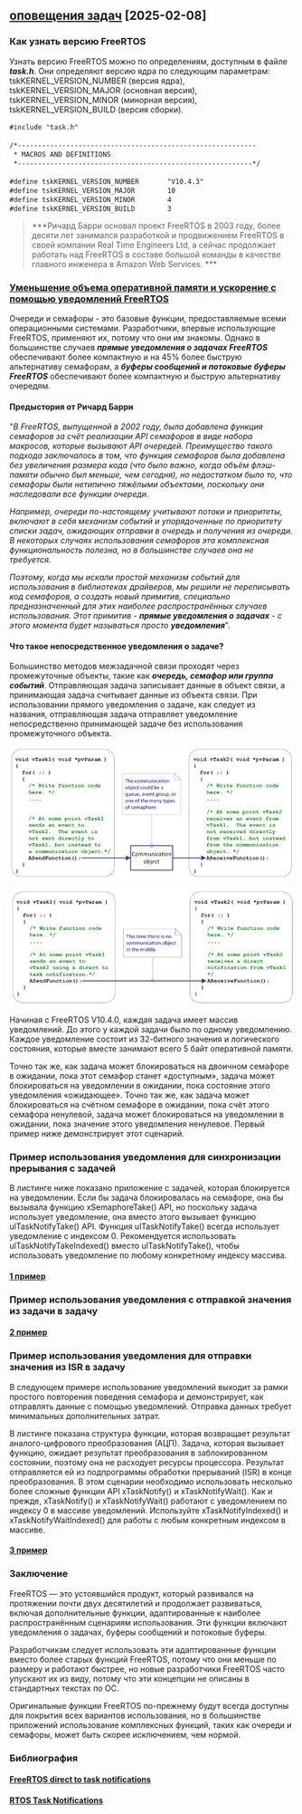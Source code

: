 ## [оповещения задач](https://github.com/Vladimir-Trufanov/BitofExpert/blob/main/bifeEsp32/vse-pro-sram-pamyat/vse-pro-sram-pamyat.md) [2025-02-08]

### Как узнать версию FreeRTOS

Узнать версию FreeRTOS можно по определениям, доступным в файле ***task.h***. Они определяют версию ядра по следующим параметрам: tskKERNEL_VERSION_NUMBER (версия ядра), tskKERNEL_VERSION_MAJOR (основная версия), tskKERNEL_VERSION_MINOR (минорная версия), tskKERNEL_VERSION_BUILD (версия сборки).

```
#include "task.h"

/*-----------------------------------------------------------
 * MACROS AND DEFINITIONS
 *----------------------------------------------------------*/

#define tskKERNEL_VERSION_NUMBER       "V10.4.3"
#define tskKERNEL_VERSION_MAJOR        10
#define tskKERNEL_VERSION_MINOR        4
#define tskKERNEL_VERSION_BUILD        3
```

> ***Ричард Барри основал проект FreeRTOS в 2003 году, более десяти лет занимался разработкой и продвижением FreeRTOS в своей компании Real Time Engineers Ltd, а сейчас продолжает работать над FreeRTOS в составе большой команды в качестве главного инженера в Amazon Web Services. ***

### [Уменьшение объема оперативной памяти и ускорение с помощью уведомлений FreeRTOS](https://freertos.org/Community/Blogs/2020/decrease-ram-footprint-and-accelerate-execution-with-freertos-notifications)

Очереди и семафоры - это базовые функции, предоставляемые всеми операционными системами. Разработчики, впервые использующие FreeRTOS, применяют их, потому что они им знакомы. Однако в большинстве случаев ***прямые уведомления о задачах FreeRTOS*** обеспечивают более компактную и на 45% более быструю альтернативу семафорам, а ***буферы сообщений и потоковые буферы FreeRTOS*** обеспечивают более компактную и быструю альтернативу очередям.

#### Предыстория от Ричард Барри

"*В FreeRTOS, выпущенной в 2002 году, была добавлена функция семафоров за счёт реализации API семафоров в виде набора макросов, которые вызывают API очередей. Преимущество такого подхода заключалось в том, что функция семафоров была добавлена без увеличения размера кода (что было важно, когда объём флэш-памяти обычно был меньше, чем сегодня), но недостатком было то, что семафоры были нетипично тяжёлыми объектами, поскольку они наследовали все функции очереди*.

*Например, очереди по-настоящему учитывают потоки и приоритеты, включают в себя механизм событий и упорядоченные по приоритету списки задач, ожидающих отправки в очередь и получения из очереди. В некоторых случаях использования семафоров эта комплексная функциональность полезна, но в большинстве случаев она не требуется*. 

*Поэтому, когда мы искали простой механизм событий для использования в библиотеках драйверов, мы решили не переписывать код семафоров, а создать новый примитив, специально предназначенный для этих наиболее распространённых случаев использования. Этот примитив* - ***прямые уведомления о задачах*** - *с этого момента будет называться просто **уведомления***".

#### Что такое непосредственное уведомления о задаче?

Большинство методов межзадачной связи проходят через промежуточные объекты, такие как ***очередь, семафор или группа событий***. Отправляющая задача записывает данные в объект связи, а принимающая задача считывает данные из объекта связи. При использовании прямого уведомления о задаче, как следует из названия, отправляющая задача отправляет уведомление непосредственно принимающей задаче без использования промежуточного объекта.

![Коммуникация через объект-посредник](kommunikaciya-cherez-obekt-posrednik.jpg)

![Общение без посреднического объекта](obshchenie-bez-posrednicheskogo-obekta.jpg)

Начиная с FreeRTOS V10.4.0, каждая задача имеет массив уведомлений. До этого у каждой задачи было по одному уведомлению. Каждое уведомление состоит из 32-битного значения и логического состояния, которые вместе занимают всего 5 байт оперативной памяти.

Точно так же, как задача может блокироваться на двоичном семафоре в ожидании, пока этот семафор станет «доступным», задача может блокироваться на уведомлении в ожидании, пока состояние этого уведомления «ожидающее». Точно так же, как задача может блокироваться на счётном семафоре в ожидании, пока счёт этого семафора ненулевой, задача может блокироваться на уведомлении в ожидании, пока значение этого уведомления ненулевое. Первый пример ниже демонстрирует этот сценарий.

### Пример использования уведомления для синхронизации прерывания с задачей

В листинге ниже показано приложение с задачей, которая блокируется на уведомлении. Если бы задача блокировалась на семафоре, она бы вызывала функцию xSemaphoreTake() API, но поскольку задача использует уведомление, она вместо этого вызывает функцию ulTaskNotifyTake() API. Функция ulTaskNotifyTake() всегда использует уведомление с индексом 0. Рекомендуется использовать ulTaskNotifyTakeIndexed() вместо ulTaskNotifyTake(), чтобы использовать уведомление по любому конкретному индексу массива.

#### [1 пример]()


### Пример использования уведомления с отправкой значения из задачи в задачу


#### [2 пример]()


### Пример использования уведомления для отправки значения из ISR в задачу

В следующем примере использование уведомлений выходит за рамки простого повторения поведения семафора и демонстрирует, как отправлять данные с помощью уведомлений. Отправка данных требует минимальных дополнительных затрат.

В листинге показана структура функции, которая возвращает результат аналого-цифрового преобразования (АЦП). Задача, которая вызывает функцию, ожидает результат преобразования в заблокированном состоянии, поэтому она не расходует ресурсы процессора. Результат отправляется ей из подпрограммы обработки прерываний (ISR) в конце преобразования. В этом сценарии необходимо использовать несколько более сложные функции API xTaskNotify() и xTaskNotifyWait(). Как и прежде, xTaskNotify() и xTaskNotifyWait() работают с уведомлением по индексу 0 в массиве уведомлений. Используйте xTaskNotifyIndexed() и xTaskNotifyWaitIndexed() для работы с любым конкретным индексом в массиве.

#### [3 пример]()

### Заключение

FreeRTOS — это устоявшийся продукт, который развивался на протяжении почти двух десятилетий и продолжает развиваться, включая дополнительные функции, адаптированные к наиболее распространённым сценариям использования. Эти функции включают уведомления о задачах, буферы сообщений и потоковые буферы.

Разработчикам следует использовать эти адаптированные функции вместо более старых функций FreeRTOS, потому что они меньше по размеру и работают быстрее, но новые разработчики FreeRTOS часто упускают их из виду, потому что эти концепции не описаны в стандартных текстах по ОС. 

Оригинальные функции FreeRTOS по-прежнему будут всегда доступны для покрытия всех вариантов использования, но в большинстве приложений использование комплексных функций, таких как очереди и семафоры, может быть скорее исключением, чем нормой.





### Библиография

#### [FreeRTOS direct to task notifications](https://freertos.org/Documentation/02-Kernel/02-Kernel-features/03-Direct-to-task-notifications/01-Task-notifications)

#### [RTOS Task Notifications](https://freertos.org/Documentation/02-Kernel/04-API-references/05-Direct-to-task-notifications/00-RTOS-task-notifications)



